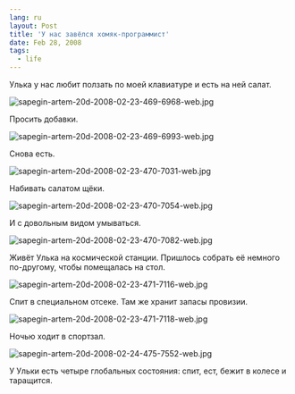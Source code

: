 ```yaml
---
lang: ru
layout: Post
title: 'У нас завёлся хомяк-программист'
date: Feb 28, 2008
tags:
  - life
---
```


Улька у нас любит ползать по моей клавиатуре и есть на ней салат.

![sapegin-artem-20d-2008-02-23-469-6968-web.jpg](upload://sapegin-artem-20d-2008-02-23-469-6968-web.jpg)

<!--more--> Просить добавки.

![sapegin-artem-20d-2008-02-23-469-6993-web.jpg](upload://sapegin-artem-20d-2008-02-23-469-6993-web.jpg)

Снова есть.

![sapegin-artem-20d-2008-02-23-470-7031-web.jpg](upload://sapegin-artem-20d-2008-02-23-470-7031-web.jpg)

Набивать салатом щёки.

![sapegin-artem-20d-2008-02-23-470-7054-web.jpg](upload://sapegin-artem-20d-2008-02-23-470-7054-web.jpg)

И с довольным видом умываться.

![sapegin-artem-20d-2008-02-23-470-7082-web.jpg](upload://sapegin-artem-20d-2008-02-23-470-7082-web.jpg)

Живёт Улька на космической станции. Пришлось собрать её немного по-другому, чтобы помещалась на стол.

![sapegin-artem-20d-2008-02-23-471-7116-web.jpg](upload://sapegin-artem-20d-2008-02-23-471-7116-web.jpg)

Спит в специальном отсеке. Там же хранит запасы провизии.

![sapegin-artem-20d-2008-02-23-471-7118-web.jpg](upload://sapegin-artem-20d-2008-02-23-471-7118-web.jpg)

Ночью ходит в спортзал.

![sapegin-artem-20d-2008-02-24-475-7552-web.jpg](upload://sapegin-artem-20d-2008-02-24-475-7552-web.jpg)

У Ульки есть четыре глобальных состояния: спит, ест, бежит в колесе и таращится.
